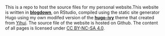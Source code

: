 This is a repo to host the source files for my personal website.This website is written in [**blogdown**](https://github.com/rstudio/blogdown), on RStudio, compiled using the static site generator Hugo using my own modifed version of the [**hugo-ivy**](https://github.com/yihui/hugo-ivy) theme that created from [Yihui](https://github.com/yihui). The source file of the website is hosted on Github. The content of all pages is licensed under [CC BY-NC-SA 4.0](http://creativecommons.org/licenses/by-nc-sa/4.0/).





